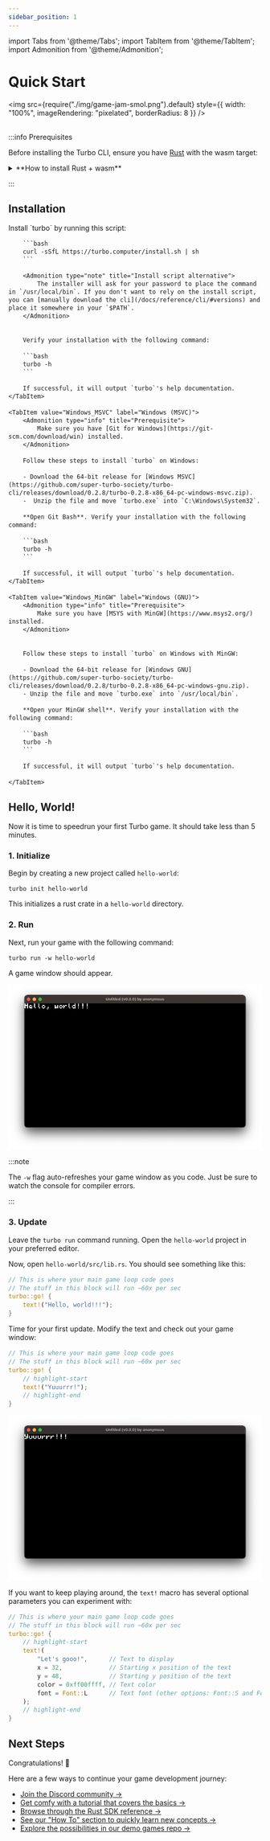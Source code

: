 ```yaml
---
sidebar_position: 1
---
```


import Tabs from '@theme/Tabs';
import TabItem from '@theme/TabItem';
import Admonition from '@theme/Admonition';

# Quick Start

<img src={require("./img/game-jam-smol.png").default} style={{ width: "100%", imageRendering: "pixelated", borderRadius: 8 }} />
<br />
<br />

:::info Prerequisites

Before installing the Turbo CLI, ensure you have [Rust](https://www.rust-lang.org/) with the wasm target:

<details>
    <summary>**How to install Rust + wasm**</summary>
    
    On MacOS, Linux, or another Unix-like OS, run the following command:
    ```
    curl --proto '=https' --tlsv1.2 -sSf https://sh.rustup.rs | sh
    ```
    
    On Windows, download and run [`rustup-init.exe`](https://static.rust-lang.org/rustup/dist/i686-pc-windows-gnu/rustup-init.exe).

    If needed, you can find more info on [Rust's installation docs &rarr;](https://www.rust-lang.org/tools/install)

    Once installed, run the following command to add the WebAssembly target:

    ```bash
    rustup target add wasm32-unknown-unknown
    ```

</details>

:::

## Installation

<Tabs>
    <TabItem value="MacOS_Linux" label="MacOS / Linux" default>
        Install `turbo` by running this script:

        ```bash
        curl -sSfL https://turbo.computer/install.sh | sh
        ```

        <Admonition type="note" title="Install script alternative">
            The installer will ask for your password to place the command in `/usr/local/bin`. If you don't want to rely on the install script, you can [manually download the cli](/docs/reference/cli/#versions) and place it somewhere in your `$PATH`.
        </Admonition>


        Verify your installation with the following command:

        ```bash
        turbo -h
        ```

        If successful, it will output `turbo`'s help documentation.
    </TabItem>

    <TabItem value="Windows_MSVC" label="Windows (MSVC)">
        <Admonition type="info" title="Prerequisite">
            Make sure you have [Git for Windows](https://git-scm.com/download/win) installed.
        </Admonition>

        Follow these steps to install `turbo` on Windows:

        - Download the 64-bit release for [Windows MSVC](https://github.com/super-turbo-society/turbo-cli/releases/download/0.2.8/turbo-0.2.8-x86_64-pc-windows-msvc.zip).
        -  Unzip the file and move `turbo.exe` into `C:\Windows\System32`.

        **Open Git Bash**. Verify your installation with the following command:

        ```bash
        turbo -h
        ```

        If successful, it will output `turbo`'s help documentation.
    </TabItem>

    <TabItem value="Windows_MinGW" label="Windows (GNU)">
        <Admonition type="info" title="Prerequisite">
            Make sure you have [MSYS with MinGW](https://www.msys2.org/) installed.
        </Admonition>


        Follow these steps to install `turbo` on Windows with MinGW:

        - Download the 64-bit release for [Windows GNU](https://github.com/super-turbo-society/turbo-cli/releases/download/0.2.8/turbo-0.2.8-x86_64-pc-windows-gnu.zip).
        - Unzip the file and move `turbo.exe` into `/usr/local/bin`.

        **Open your MinGW shell**. Verify your installation with the following command:

        ```bash
        turbo -h
        ```

        If successful, it will output `turbo`'s help documentation.

    </TabItem>

</Tabs>

## Hello, World!

Now it is time to speedrun your first Turbo game. It should take less than 5 minutes.

### 1. Initialize

Begin by creating a new project called `hello-world`:

```
turbo init hello-world
```

This initializes a rust crate in a `hello-world` directory.

### 2. Run

Next, run your game with the following command:

```
turbo run -w hello-world
```

A game window should appear.

![Turbo game window with the text "Hello, world!!!"](./img/hello-world.png)

:::note

The `-w` flag auto-refreshes your game window as you code. Just be sure to watch the console for compiler errors.

:::

### 3. Update

Leave the `turbo run` command running. Open the `hello-world` project in your preferred editor.

Now, open `hello-world/src/lib.rs`. You should see something like this:

```rust title="hello-world/src/lib.rs" showLineNumbers
// This is where your main game loop code goes
// The stuff in this block will run ~60x per sec
turbo::go! {
    text!("Hello, world!!!");
}
```

Time for your first update. Modify the text and check out your game window:

```rust title="hello-world/src/lib.rs" showLineNumbers
// This is where your main game loop code goes
// The stuff in this block will run ~60x per sec
turbo::go! {
    // highlight-start
    text!("Yuuurrr!");
    // highlight-end
}
```

![Turbo game window with the text "yuuurrr!!!"](./img/yuuurrr.png)

If you want to keep playing around, the `text!` macro has several optional parameters you can experiment with:

```rust title="hello-world/src/lib.rs" showLineNumbers
// This is where your main game loop code goes
// The stuff in this block will run ~60x per sec
turbo::go! {
    // highlight-start
    text!(
        "Let's gooo!",      // Text to display
        x = 32,             // Starting x position of the text
        y = 48,             // Starting y position of the text
        color = 0xff00ffff, // Text color
        font = Font::L      // Text font (other options: Font::S and Font::M)
    );
    // highlight-end
}
```

## Next Steps

Congratulations! 🎉

Here are a few ways to continue your game development journey:

- [Join the Discord community &rarr;](https://discord.gg/Mry2mFbY4D)
- [Get comfy with a tutorial that covers the basics &rarr;](/docs/tutorials)
- [Browse through the Rust SDK reference &rarr;](/docs/reference/rust-sdk/getting-started)
- [See our "How To" section to quickly learn new concepts &rarr;](/docs/how-to)
- [Explore the possibilities in our demo games repo &rarr;](https://github.com/super-turbo-society/turbo-demos/tree/main?tab=readme-ov-file#-turbo-demo-games)

<br />
